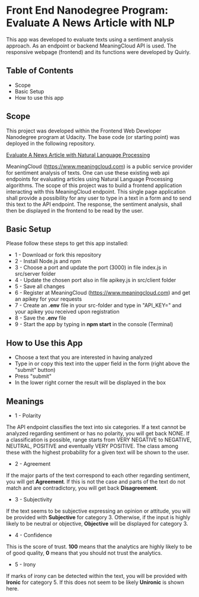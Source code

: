 # Front End Nanodegree Program: Evaluate A News Article with NLP

This app was developed to evaluate texts using a sentiment analysis approach. As an endpoint or backend MeaningCloud API is used. The responsive webpage (frontend) and its functions were developed by Quirly. 

## Table of Contents

* Scope
* Basic Setup
* How to use this app

## Scope

This project was developed within the Frontend Web Developer Nanodegree program at Udacity. The base code (or starting point)
was deployed in the  following repository.

[Evaluate A News Article with Natural Language Processing](https://github.com/udacity/fend/tree/refresh-2019/projects/evaluate-news-nlp)

MeaningCloud (https://www.meaningcloud.com) is a public service provider for sentiment analysis of texts. One can use these existing web api endpoints for evaluating articles 
using Natural Language Processing algorithms. The scope of this project was to build a frontend application interacting with this MeaningCloud endpoint. This single page application shall provide a possibility for any user to type in a text in a form and to send this text to the API endpoint. The response, the sentiment analysis, shall then be displayed in the frontend to be read by the user.

## Basic Setup

Please follow these steps to get this app installed:

* 1 - Download or fork this repository
* 2 - Install Node.js and npm
* 3 - Choose a port and update the port (3000) in file index.js in src/server folder 
* 4 - Update the chosen port also in file apikey.js in src/client folder
* 5 - Save all changes
* 6 - Register at MeaningCloud (https://www.meaningcloud.com) and get an apikey for your requests
* 7 - Create an **.env** file in your src-folder and type in "API_KEY=" and your apikey you received upon registration
* 8 - Save the **.env** file
* 9 - Start the app by typing in **npm start** in the console (Terminal)


## How to Use this App

* Choose a text that you are interested in having analyzed
* Type in or copy this text into the upper field in the form (right above the "submit" button)
* Press "submit"
* In the lower right corner the result will be displayed in the box

## Meanings

* 1 - Polarity

The API endpoint classifies the text into six categories. If a text cannot be analyzed regarding sentiment or has no polarity, 
you will get back NONE. If a classification is possible, range starts from VERY NEGATIVE to NEGATIVE, NEUTRAL, POSITIVE and eventually
VERY POSITIVE. The class among these with the highest probability for a given text will be shown to the user.

* 2 - Agreement

If the major parts of the text correspond to each other regarding sentiment, you will get **Agreement**. If this is not the case and parts of the text do not match and are contradictory, you will get back **Disagreement**.

* 3 - Subjectivity

If the text seems to be subjective expressing an opinion or attitude, you will be provided with **Subjective** for category 3. Otherwise, if the input is highly likely to be neutral or objective, **Objective** will be displayed for category 3.

* 4 - Confidence

This is the score of trust. **100** means that the analytics are highly likely to be of good quality, **0** means that you should not trust the analytics.

* 5 - Irony

If marks of irony can be detected within the text, you will be provided with **Ironic** for category 5. If this does not seem to be likely **Unironic** is shown here.